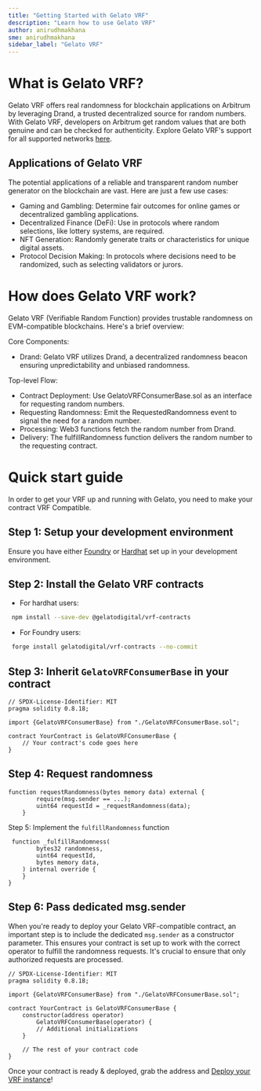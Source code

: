 ```yaml
---
title: "Getting Started with Gelato VRF"
description: "Learn how to use Gelato VRF"
author: anirudhmakhana
sme: anirudhmakhana
sidebar_label: "Gelato VRF"
---
```


# What is Gelato VRF?

Gelato VRF offers real randomness for blockchain applications on Arbitrum by leveraging Drand, a trusted decentralized source for random numbers. With Gelato VRF, developers on Arbitrum get random values that are both genuine and can be checked for authenticity. Explore Gelato VRF's support for all supported networks [here](https://docs.gelato.network/web3-services/vrf/supported-networks).

## Applications of Gelato VRF

The potential applications of a reliable and transparent random number generator on the blockchain are vast. Here are just a few use cases:

- Gaming and Gambling: Determine fair outcomes for online games or decentralized gambling applications.
- Decentralized Finance (DeFi): Use in protocols where random selections, like lottery systems, are required.
- NFT Generation: Randomly generate traits or characteristics for unique digital assets.
- Protocol Decision Making: In protocols where decisions need to be randomized, such as selecting validators or jurors.

# How does Gelato VRF work?

Gelato VRF (Verifiable Random Function) provides trustable randomness on EVM-compatible blockchains. Here's a brief overview:

Core Components:

- Drand: Gelato VRF utilizes Drand, a decentralized randomness beacon ensuring unpredictability and unbiased randomness.

Top-level Flow:

- Contract Deployment: Use GelatoVRFConsumerBase.sol as an interface for requesting random numbers.
- Requesting Randomness: Emit the RequestedRandomness event to signal the need for a random number.
- Processing: Web3 functions fetch the random number from Drand.
- Delivery: The fulfillRandomness function delivers the random number to the requesting contract.

# Quick start guide

In order to get your VRF up and running with Gelato, you need to make your contract VRF Compatible.

## Step 1: Setup your development environment

Ensure you have either [Foundry](https://book.getfoundry.sh/getting-started/installation) or [Hardhat](https://hardhat.org/) set up in your development environment.

## Step 2: Install the Gelato VRF contracts

- For hardhat users:

```bash
 npm install --save-dev @gelatodigital/vrf-contracts
```

- For Foundry users:

```bash
 forge install gelatodigital/vrf-contracts --no-commit
```

## Step 3: Inherit `GelatoVRFConsumerBase` in your contract

```solidity
// SPDX-License-Identifier: MIT
pragma solidity 0.8.18;

import {GelatoVRFConsumerBase} from "./GelatoVRFConsumerBase.sol";

contract YourContract is GelatoVRFConsumerBase {
    // Your contract's code goes here
}
```

## Step 4: Request randomness

```solidity
function requestRandomness(bytes memory data) external {
        require(msg.sender == ...);
        uint64 requestId = _requestRandomness(data);
    }
```

Step 5: Implement the `fulfillRandomness` function

```solidity
 function _fulfillRandomness(
        bytes32 randomness,
        uint64 requestId,
        bytes memory data,
    ) internal override {
    }
}
```

## Step 6: Pass dedicated msg.sender

When you're ready to deploy your Gelato VRF-compatible contract, an important step is to include the dedicated `msg.sender` as a constructor parameter. This ensures your contract is set up to work with the correct operator to fulfill the randomness requests. It's crucial to ensure that only authorized requests are processed.

```solidity
// SPDX-License-Identifier: MIT
pragma solidity 0.8.18;

import {GelatoVRFConsumerBase} from "./GelatoVRFConsumerBase.sol";

contract YourContract is GelatoVRFConsumerBase {
    constructor(address operator)
        GelatoVRFConsumerBase(operator) {
        // Additional initializations
    }

    // The rest of your contract code
}
```

Once your contract is ready & deployed, grab the address and [Deploy your VRF instance](https://docs.gelato.network/web3-services/vrf/quick-start/deploying-your-vrf-instance)!
